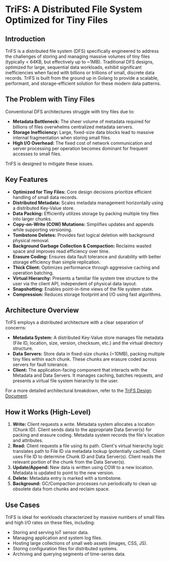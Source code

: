# **TriFS: A Distributed File System Optimized for Tiny Files**

## **Introduction**

TriFS is a distributed file system (DFS) specifically engineered to address the challenges of storing and managing massive volumes of tiny files (typically \< 64KB, but effectively up to \~1MB). Traditional DFS designs, optimized for large, sequential data workloads, exhibit significant inefficiencies when faced with billions or trillions of small, discrete data records. TriFS is built from the ground up in Golang to provide a scalable, performant, and storage-efficient solution for these modern data patterns.

## **The Problem with Tiny Files**

Conventional DFS architectures struggle with tiny files due to:

* **Metadata Bottleneck:** The sheer volume of metadata required for billions of files overwhelms centralized metadata servers.  
* **Storage Inefficiency:** Large, fixed-size data blocks lead to massive internal fragmentation when storing small files.  
* **High I/O Overhead:** The fixed cost of network communication and server processing per operation becomes dominant for frequent accesses to small files.

TriFS is designed to mitigate these issues.

## **Key Features**

* **Optimized for Tiny Files:** Core design decisions prioritize efficient handling of small data records.  
* **Distributed Metadata:** Scales metadata management horizontally using a distributed Key-Value store.  
* **Data Packing:** Efficiently utilizes storage by packing multiple tiny files into larger chunks.  
* **Copy-on-Write (COW) Mutations:** Simplifies updates and appends while supporting versioning.  
* **Tombstone Deletes:** Provides fast logical deletion with background physical removal.  
* **Background Garbage Collection & Compaction:** Reclaims wasted space and improves read efficiency over time.  
* **Erasure Coding:** Ensures data fault tolerance and durability with better storage efficiency than simple replication.  
* **Thick Client:** Optimizes performance through aggressive caching and operation batching.  
* **Virtual Hierarchy:** Presents a familiar file system tree structure to the user via the client API, independent of physical data layout.  
* **Snapshotting:** Enables point-in-time views of the file system state.  
* **Compression:** Reduces storage footprint and I/O using fast algorithms.

## **Architecture Overview**

TriFS employs a distributed architecture with a clear separation of concerns:

* **Metadata System:** A distributed Key-Value store manages file metadata (File ID, location, size, version, checksum, etc.) and the virtual directory structure.  
* **Data Servers:** Store data in fixed-size chunks (\~10MB), packing multiple tiny files within each chunk. These chunks are erasure coded across servers for fault tolerance.  
* **Client:** The application-facing component that interacts with the Metadata and Data Servers. It manages caching, batches requests, and presents a virtual file system hierarchy to the user.

For a more detailed architectural breakdown, refer to the [TriFS Design Document](https://docs.google.com/document/d/161QHUgER5yCfzgVeeZBj3hUqnxjkTUcs90stOqHaAPo/edit?usp=sharing).

## **How it Works (High-Level)**

1. **Write:** Client requests a write. Metadata system allocates a location (Chunk ID). Client sends data to the appropriate Data Server(s) for packing and erasure coding. Metadata system records the file's location and attributes.  
2. **Read:** Client requests a file using its path. Client's virtual hierarchy logic translates path to File ID via metadata lookup (potentially cached). Client uses File ID to determine Chunk ID and Data Server(s). Client reads the relevant portion of the chunk from the Data Server(s).  
3. **Update/Append:** New data is written using COW to a new location. Metadata is updated to point to the new version.  
4. **Delete:** Metadata entry is marked with a tombstone.  
5. **Background:** GC/Compaction processes run periodically to clean up obsolete data from chunks and reclaim space.

## **Use Cases**

TriFS is ideal for workloads characterized by massive numbers of small files and high I/O rates on these files, including:

* Storing and serving IoT sensor data.  
* Managing application and system log files.  
* Hosting large collections of small web assets (images, CSS, JS).  
* Storing configuration files for distributed systems.  
* Archiving and querying segments of time-series data.
